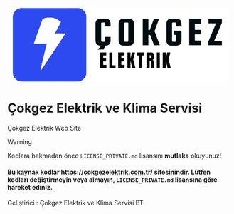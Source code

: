 <center>
  <img src="image/cokgezelektrik.png" alt="Çokgez Elektrik ve Klima servisi">
</center>

# Çokgez Elektrik ve Klima Servisi
Çokgez Elektrik Web Site

> [!WARNING]
> Kodlara bakmadan önce `LICENSE_PRIVATE.md` lisansını **mutlaka** okuyunuz!

#### Bu kaynak kodlar https://cokgezelektrik.com.tr/ sitesinindir. Lütfen kodları değiştirmeyin veya almayın, `LICENSE_PRIVATE.md` lisansına göre hareket ediniz.

Geliştirici : Çokgez Elektrik ve Klima Servisi BT
